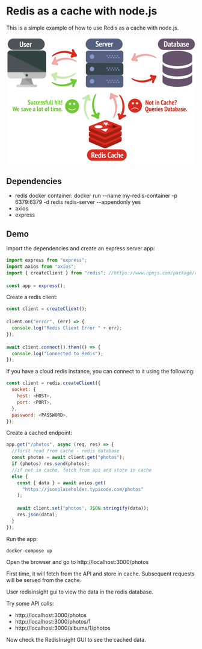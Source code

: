 # Redis as a cache with node.js

This is a simple example of how to use Redis as a cache with node.js.

![Redis cache](redis-cache.png)

## Dependencies

- redis
  docker container: docker run --name my-redis-container -p 6379:6379 -d redis redis-server --appendonly yes
- axios
- express

## Demo

Import the dependencies and create an express server app:

```js
import express from "express";
import axios from "axios";
import { createClient } from "redis"; //https://www.npmjs.com/package/redis

const app = express();
```

Create a redis client:

```js
const client = createClient();

client.on("error", (err) => {
  console.log("Redis Client Error " + err);
});

await client.connect().then(() => {
  console.log("Connected to Redis");
});
```

If you have a cloud redis instance, you can connect to it using the following:

```js
const client = redis.createClient({
  socket: {
    host: <HOST>,
    port: <PORT>,
  },
  password: <PASSWORD>,
});
```

Create a cached endpoint:

```js
app.get("/photos", async (req, res) => {
  //first read from cache - redis database
  const photos = await client.get("photos");
  if (photos) res.send(photos);
  //if not in cache, fetch from api and store in cache
  else {
    const { data } = await axios.get(
      "https://jsonplaceholder.typicode.com/photos"
    );

    await client.set("photos", JSON.stringify(data));
    res.json(data);
  }
});
```

Run the app:

```
docker-compose up
```

Open the browser and go to http://localhost:3000/photos

First time, it will fetch from the API and store in cache. Subsequent requests will be served from the cache.

User redisinsight gui to view the data in the redis database.

Try some API calls:

- http://localhost:3000/photos
- http://localhost:3000/photos/1
- http://localhost:3000/albums/1/photos

Now check the RedisInsight GUI to see the cached data.
